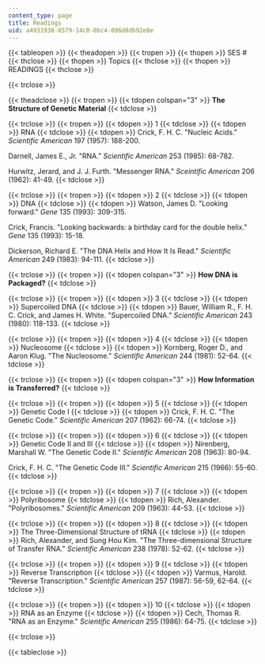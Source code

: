 ```yaml
---
content_type: page
title: Readings
uid: a4931938-8579-14c0-0bc4-096d8db92e8e
---
```


{{< tableopen >}}
{{< theadopen >}}
{{< tropen >}}
{{< thopen >}}
SES #
{{< thclose >}}
{{< thopen >}}
Topics
{{< thclose >}}
{{< thopen >}}
READINGS
{{< thclose >}}

{{< trclose >}}

{{< theadclose >}}
{{< tropen >}}
{{< tdopen colspan="3" >}}
**The Structure of Genetic Material**
{{< tdclose >}}

{{< trclose >}}
{{< tropen >}}
{{< tdopen >}}
1
{{< tdclose >}}
{{< tdopen >}}
RNA
{{< tdclose >}}
{{< tdopen >}}
Crick, F. H. C. "Nucleic Acids." _Scientific American_ 197 (1957): 188-200.  
  
Darnell, James E., Jr. "RNA." _Scientific American_ 253 (1985): 68-782.  
  
Hurwitz, Jerard, and J. J. Furth. "Messenger RNA." _Sceintific American_ 206 (1962): 41-49.
{{< tdclose >}}

{{< trclose >}}
{{< tropen >}}
{{< tdopen >}}
2
{{< tdclose >}}
{{< tdopen >}}
DNA
{{< tdclose >}}
{{< tdopen >}}
Watson, James D. "Looking forward." _Gene_ 135 (1993): 309-315.  
  
Crick, Francis. "Looking backwards: a birthday card for the double helix." _Gene_ 135 (1993): 15-18.  
  
Dickerson, Richard E. "The DNA Helix and How It Is Read." _Scientific American_ 249 (1983): 94-111.
{{< tdclose >}}

{{< trclose >}}
{{< tropen >}}
{{< tdopen colspan="3" >}}
**How DNA is Packaged?**
{{< tdclose >}}

{{< trclose >}}
{{< tropen >}}
{{< tdopen >}}
3
{{< tdclose >}}
{{< tdopen >}}
Supercoiled DNA
{{< tdclose >}}
{{< tdopen >}}
Bauer, William R., F. H. C. Crick, and James H. White. "Supercoiled DNA." _Scientific American_ 243 (1980): 118-133.
{{< tdclose >}}

{{< trclose >}}
{{< tropen >}}
{{< tdopen >}}
4
{{< tdclose >}}
{{< tdopen >}}
Nucleosome
{{< tdclose >}}
{{< tdopen >}}
Kornberg, Roger D., and Aaron Klug. "The Nucleosome." _Scientific American_ 244 (1981): 52-64.
{{< tdclose >}}

{{< trclose >}}
{{< tropen >}}
{{< tdopen colspan="3" >}}
**How Information is Transferred?**
{{< tdclose >}}

{{< trclose >}}
{{< tropen >}}
{{< tdopen >}}
5
{{< tdclose >}}
{{< tdopen >}}
Genetic Code I
{{< tdclose >}}
{{< tdopen >}}
Crick, F. H. C. "The Genetic Code." _Scientific American_ 207 (1962): 66-74.
{{< tdclose >}}

{{< trclose >}}
{{< tropen >}}
{{< tdopen >}}
6
{{< tdclose >}}
{{< tdopen >}}
Genetic Code II and III
{{< tdclose >}}
{{< tdopen >}}
Nirenberg, Marshall W. "The Genetic Code II." _Scientific American_ 208 (1963): 80-94.  
  
Crick, F. H. C. "The Genetic Code III." _Scientific American_ 215 (1966): 55-60.
{{< tdclose >}}

{{< trclose >}}
{{< tropen >}}
{{< tdopen >}}
7
{{< tdclose >}}
{{< tdopen >}}
Polyribosome
{{< tdclose >}}
{{< tdopen >}}
Rich, Alexander. "Polyribosomes." _Scientific American_ 209 (1963): 44-53.
{{< tdclose >}}

{{< trclose >}}
{{< tropen >}}
{{< tdopen >}}
8
{{< tdclose >}}
{{< tdopen >}}
The Three-Dimensional Structure of tRNA
{{< tdclose >}}
{{< tdopen >}}
Rich, Alexander, and Sung Hou Kim. "The Three-dimensional Structure of Transfer RNA." _Scientific American_ 238 (1978): 52-62.
{{< tdclose >}}

{{< trclose >}}
{{< tropen >}}
{{< tdopen >}}
9
{{< tdclose >}}
{{< tdopen >}}
Reverse Transcription
{{< tdclose >}}
{{< tdopen >}}
Varmus, Harold. "Reverse Transcription." _Scientific American_ 257 (1987): 56-59, 62-64.
{{< tdclose >}}

{{< trclose >}}
{{< tropen >}}
{{< tdopen >}}
10
{{< tdclose >}}
{{< tdopen >}}
RNA as an Enzyme
{{< tdclose >}}
{{< tdopen >}}
Cech, Thomas R. "RNA as an Enzyme." _Scientific American_ 255 (1986): 64-75.
{{< tdclose >}}

{{< trclose >}}

{{< tableclose >}}